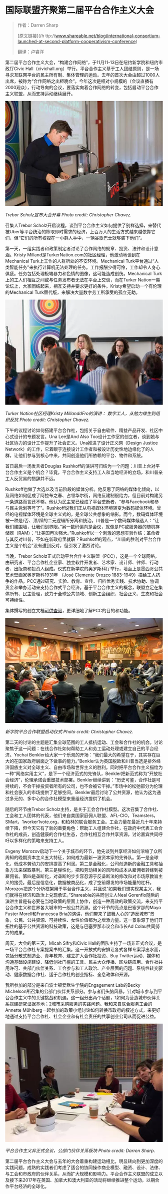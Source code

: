 # 国际联盟齐聚第二届平台合作主义大会

> 作者：Darren Sharp
>
> [原文链接](/h ttp://www.shareable.net/blog/international-consortium-launched-at-second-platform-cooperativism-conference)
>
> 翻译：卢睿洋

第二届平台合作主义大会，“构建合作网络”，于11月11-13日在纽约新学院和纽约市政厅Civic Hall（civichall.org）举行。平台合作主义基于工人团结原则，是一场寻求互联网平台的民主所有制、集体管理的运动。去年的首次大会由超过1000人出席，被称为“合作网络之出柜晚会”。今年这次是相对小规模的（会议直播有2000观众），行动导向的会议，要落实向着合作网络的转变，包括启动平台合作主义联盟，从而支持运动继续展开。

![](/assets/3.3.1.png)

_Trebor Scholz宣布大会开幕 Photo credit: Christopher Chavez._

召集人Trebor Scholz开启议程，谈到平台合作主义如何提供了别样选择，来替代被Uber等平台统治的榨取即时需求的经济，上百万人的生活方式越来越依靠它们，但“它们的所有权捏在一小群人手中，一辆谷歌巴士就够装下他们”。

第一天，一组实践者和政策制定者讨论了合作网络的规章、投资、法律和设计意涵。Kristy Milland是TurkerNation.com的社区经理，他激动地谈到在Mechanical Turk上工作的人群所处的不安环境。Mechanical Turk平台通过“人类智能任务”来执行计算机无法处理的任务。工作报酬少得可怜，工作却令人身心俱疲。任务包括处理极端暴力和色情的图像，这可能造成创伤。Mechanical Turk上的工人们相互之间或与任务发布者无法在平台上交谈，而在Turker Nation一类论坛上，大家团结起来，相互支持并要求更好的条件。Kristy希望启动一个有伦理的Mechanical Turk替代版，来解决大量数字劳工所承受的孤立无助。

![](/assets/3.3.2.png)

_Turker Nation社区经理Kristy MillanddFro的演讲： 数字工人，从勉力维生到组织反抗 Photo credit: Christopher Chavez._

下午的议程讨论如何搭建平台合作社，包括关于自由软件、精益产品开发、社区中心式设计的专题发言。Una Lee是And Also Too设计工作室的创立者，谈到她与社区协力的设计工作提升了社会正义。Una推进了设计正义网（Design Justice Network）的工作，它着眼于连接设计工作者和被设计历史性地边缘化了的人群，让他们参与到核心中来，共同创造他们所依赖的平台、物件和系统。

首日最后一场发言者Douglas Rushkoff的演讲可归结为一个问题：川普上台对平台合作主义是个机会？毕竟，平台合作主义支持工人和当地经济的立场，和川普亲工人反贸易的措辞并不远。

Rushkoff也做了大选以及当前阶段的媒体分析。他反思了网络的媒体化倾向，以及网络如何促成了阿拉布之春、占领华尔街，网络反建制很给力，但目前对构建另一条道路而言还不够。他认为民主党已经成了平台垄断者，“参与Facebook和参与民主党划等号了”。Rushkoff说我们正从电视媒体环境转变为数码媒体环境。曾经的电视媒体环境是全球主义式的，是全球公共想象的缩影。而今，数码媒体环境被一种是/否、顶/踩的二元逻辑所分离和统治。川普是一个数码媒体候选人：“让我们建围墙，让我们划界限。”另一数码偏向是会议，就像是PC或服务器的随机存储器（RAM）：“让美国再次强大。”Rushkoff以一个刺激的思想实验作结：革命者与其反对川普，不如在新政府里就职？Rushkoff的观点，“川普的胜利对平台合作主义是个机会”没有遭到反对，但引发了激烈讨论。

当晚，Trebor Scholz正式启动平台合作主义联盟（PCC），这是一个全球网络，由研究者、平台合作社企业家、独立软件开发者、艺术家、设计师、律师、行动者、出版商和投资人组成。仪式在新学院的奥罗斯科厅举行，墙面上是墨西哥公共艺术壁画家奥罗斯科1931年 （José Clemente Orozco 1883-1949）描绘工人抗争的作品。PCC通过研究、实验、教育、宣传、归档优秀实践、技术协助、协调资金和举办活动来支持合作式平台经济。基于平台合作主义的概念，联盟立足在集体所有、民主管理，致力于全球公共领域、创新工会组织、社会正义、生态和社会可持续性。

集体撰写的创立文档[可供查阅](https://docs.google.com/document/d/1urbTHQ3amRtlnK87cxxlRDzxzcgAfpqfqe2hzSzrKDg/edit)，更详细地了解PCC的目的和功能。

![](/assets/3.3.3.png)

_新学院平台合作联盟启动仪式 Photo credit: Christopher Chavez._

第二天的讨论的主题是汇集全球范围的工人抵抗运动、工会和合作社的机会。讨论聚焦于这一问题：在线合作社如何帮助工人和劳工运动处理或建立自己的平台经济。Yochai Benkler给大家一个乐观的开场：“我们最大的希望在于，其实存在巨大的在国家政府层面之下做事的能力。”Benkler认为英国脱欧和川普当选是排外经济国族主义对全球主义、自由市场和世界主义的胜利。同时把平台合作主义描绘为一种“网络实用主义”，是下一个经济范式的先锋队，Benkler把新范式称为“开放社会经济”，伦理承诺会重塑技术部署。Benkler继续讲到：“历史可鉴，合作社是可持续的，不会干掉投资者所有的公司，也不会被它干掉。”市场中的松弛部分为伦理和社会嵌入的市场提供了足够空间。Benkler最后讨论了公共资源，他认为这为通过多元的、多中心的合作社模型来重组经济提供了机会。

随后的环节由Trebor Scholz主持，是关于工会合作社模型。这次召集了合作社、工会和工人团体的代表，他们来自美国家庭佣人联盟、AFL-CIO，Teamsters，SMart，1worker1vote.org，和柏林的联合服务工会。工会力量在最近几十年来持续下降，但今天它有了新的重要角色：帮助工人组建合作社，在政府中代表工会合作社的成员，创造健康的合作社生态，合作社相互合作共享资源。讨论嘉宾共同呼吁以多样化的策略来支持工人。

Evgeny Morozov启动下一个关于城市的环节，他先谈到共享经济如何浓缩了众所周知的晚期资本主义五大特征，如何成为最新一波资本家的先锋队。第一是全球化，低成本劳动力的安排提高了利润。第二是金融化，公司创造新的金融工具和抽象方法来谋取暴利。第三是弹性化，把和劳动相关的风险和成本从雇佣者转嫁到被雇佣者。第四是垄断化，对垄断的步步容忍源于反垄断法的修改和对市场原教旨主义的接受。最后是信息化，数据被商品化，成了空前爆发的市场能量的杠杆。Morozov把这个分析框架用于平台合作主义，并且说“如果我们想实现某主义，我们就得在经济和政治上兑现承诺。”Shareable的共同创立人Neal Gorenflo随后的演讲主旨是有必要在当地政策的层面上协作，创造一种高效的政策交流，来支持平台合作主义和世界各大城市的一般公共资源。这个环节的亮点是巴塞罗那的Mayo Fuster Morell和Francesca Bria的演讲，他们带来了鼓舞人心的“造反城市”景象，公民、公共资源、可持续性、女性价值都为之增添力量。这一景象源于他们开拓性的基于公共资源的科技政策，这是与巴塞罗那市议会和市长Ad Colau共同努力的成果。

周天，大会的第三天，Micah Sifry和Civic Hall的团队主持了一场非正式会议，是一场平台合作社专案提案书的汇集。这一开放式的安排让各式各样专案浮出水面，包括分散式制造业、青年教育、建立扩大合作社投资、Buy Twitter运动、媒体和沟通基础设施建设、降低创社门槛的工具、民主大众传播、区块链应用、合作社共用许可、共部门伙伴关系、工会参与和工人政治、产业层面的问题、系统性转变驱动、健康数据合作社、适于合作社的创业指标、全息政体和开源。

我所参加的部分是来自波士顿爱默生学院的Engagement Lab的Becky Michelson所召集的公部门伙伴关系部分。参与者们头脑风暴，针对城市参与到平台合作主义中的关键挑战和机遇。这一组分出两个话题，1如何为营造城市伙伴关系搭建研究证据基地；2城市采购服务的实践问题。我和来自联合服务工会的Annette Mühlberg一起参加的政策小组讨论如何转换市政府的叙述方式，来更好地通过支持平台合作社、社会企业和有社会责任的共享创业公司从而促进公益。

![](/assets/3.3.4.png)

_平台合作主义非正式会议，公部门伙伴关系板块 Photo credit: Darren Sharp._

第二届平台合作主义大会与去年的大会着重构建运动相比，明显转向到更加深度的实践问题，成熟的实践者们考虑了适合的协同操作商业模型、融资、设计、法律、与工会和市政府的伙伴关系，从而扩大规模和影响力。平台合作主义联盟的成立以及接下来2017年在英国、加拿大和澳大利亚的活动将继续推进整个运动，以期合作平台经济的全球化。

